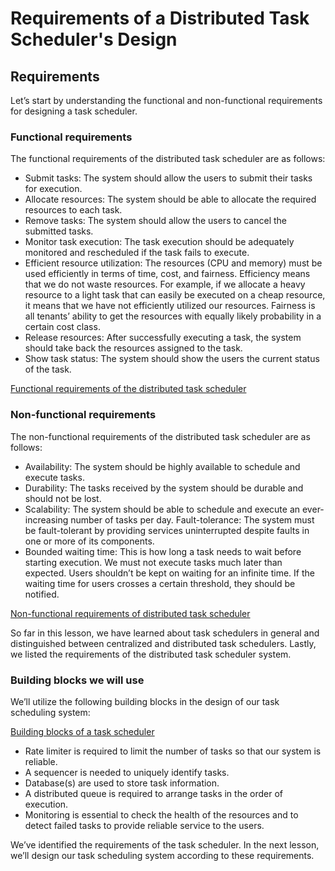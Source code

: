# Requirements of a Distributed Task Scheduler's Design
## Requirements
Let’s start by understanding the functional and non-functional requirements for designing a task scheduler.

### Functional requirements
The functional requirements of the distributed task scheduler are as follows:

- Submit tasks: The system should allow the users to submit their tasks for execution.
- Allocate resources: The system should be able to allocate the required resources to each task.
- Remove tasks: The system should allow the users to cancel the submitted tasks.
- Monitor task execution: The task execution should be adequately monitored and rescheduled if the task fails to execute.
- Efficient resource utilization: The resources (CPU and memory) must be used efficiently in terms of time, cost, and fairness. Efficiency means that we do not waste resources. For example, if we allocate a heavy resource to a light task that can easily be executed on a cheap resource, it means that we have not efficiently utilized our resources. Fairness is all tenants’ ability to get the resources with equally likely probability in a certain cost class.
- Release resources: After successfully executing a task, the system should take back the resources assigned to the task.
- Show task status: The system should show the users the current status of the task.

[Functional requirements of the distributed task scheduler](./fr.jpg)

### Non-functional requirements
The non-functional requirements of the distributed task scheduler are as follows:

- Availability: The system should be highly available to schedule and execute tasks.
- Durability: The tasks received by the system should be durable and should not be lost.
- Scalability: The system should be able to schedule and execute an ever-increasing number of tasks per day. Fault-tolerance: The system must be fault-tolerant by providing services uninterrupted despite faults in one or more of its components.
- Bounded waiting time: This is how long a task needs to wait before starting execution. We must not execute tasks much later than expected. Users shouldn’t be kept on waiting for an infinite time. If the waiting time for users crosses a certain threshold, they should be notified.

[Non-functional requirements of distributed task scheduler](./nfr.jpg)

So far in this lesson, we have learned about task schedulers in general and distinguished between centralized and distributed task schedulers. Lastly, we listed the requirements of the distributed task scheduler system.

### Building blocks we will use
We’ll utilize the following building blocks in the design of our task scheduling system:

[Building blocks of a task scheduler](./bb.jpg)

- Rate limiter is required to limit the number of tasks so that our system is reliable.
- A sequencer is needed to uniquely identify tasks.
- Database(s) are used to store task information.
- A distributed queue is required to arrange tasks in the order of execution.
- Monitoring is essential to check the health of the resources and to detect failed tasks to provide reliable service to the users.

We’ve identified the requirements of the task scheduler. In the next lesson, we’ll design our task scheduling system according to these requirements.

